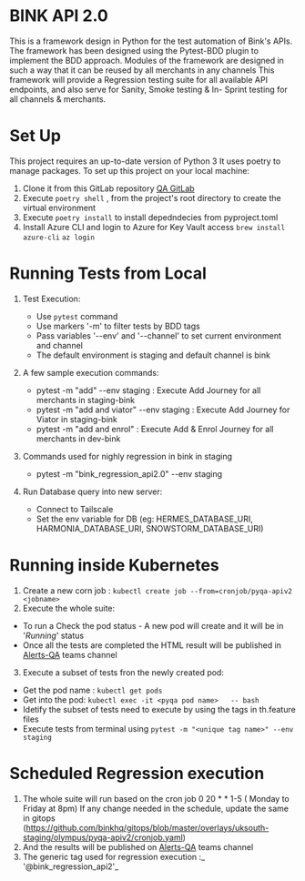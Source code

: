 # BINK API 2.0

This is a framework design in Python for the test automation of Bink's APIs.
The framework has been designed using the Pytest-BDD plugin to implement  the BDD approach.
Modules of the framework are designed in such a way that it can be reused by all merchants in any channels
This framework will provide a Regression testing suite for all available API endpoints, and also serve for Sanity,
Smoke testing & In- Sprint testing for all channels & merchants.


# Set Up
This project requires an up-to-date version of Python 3
It uses poetry to manage packages.
To set up this project on your local machine:
1. Clone it from this GitLab repository [QA GitLab](git@git.bink.com:QA/bink-api-v2-automation-suite.git)
2. Execute `poetry shell` ,  from the project's root directory to create the  virtual environment
3. Execute `poetry install` to install depedndecies from pyproject.toml
4. Install Azure CLI and login to Azure for Key Vault access
    `brew install azure-cli`
    `az login`

# Running Tests from Local

1. Test Execution:
    - Use `pytest` command
    - Use markers '-m' to filter tests by BDD tags
    - Pass variables '--env' and '--channel' to set current environment and channel
    - The default environment is staging and default channel is bink

2. A few sample execution commands:
    - pytest -m "add" --env staging                    : Execute Add Journey for all merchants in staging-bink
    - pytest -m "add and viator" --env staging         : Execute Add Journey for Viator in staging-bink
    - pytest -m "add and enrol"                        : Execute Add & Enrol Journey for all merchants in dev-bink

3. Commands used for nighly regression in bink in staging
    - pytest -m "bink_regression_api2.0" --env staging

4. Run Database query into new server:
   - Connect to Tailscale
   - Set the env variable for DB (eg: HERMES_DATABASE_URI, HARMONIA_DATABASE_URI, SNOWSTORM_DATABASE_URI)



# Running inside Kubernetes

1. Create a new corn job  : `kubectl create job --from=cronjob/pyqa-apiv2 <jobname>`
2. Execute the whole suite:
 - To run a Check the pod status - A new pod will create and it will be in '_Running_' status
 -  Once all the tests are completed the HTML result will be published in [Alerts-QA]([url](https://teams.microsoft.com/l/channel/19%3A80a305fc779e4ec5a01a1796c21b3674%40thread.skype/Alerts%20-%20QA?groupId=bf220ac8-d509-474f-a568-148982784d19&tenantId=a6e2367a-92ea-4e5a-b565-723830bcc095)) teams channel

3. Execute a subset of tests fron the newly created pod:
  - Get the pod name : `kubectl get pods`
  - Get into the pod:  `kubectl exec -it <pyqa pod name>   -- bash`
  - Idetify the subset of tests need to execute by using the tags in th.feature files
  - Execute tests from terminal using `pytest -m "<unique tag name>" --env staging`


# Scheduled Regression execution

1.  The whole suite will run based on the cron job 0 20 * * 1-5 ( Monday to Friday at 8pm)
    If any change needed in the schedule, update the same in gitops (https://github.com/binkhq/gitops/blob/master/overlays/uksouth-staging/olympus/pyqa-apiv2/cronjob.yaml)
2.  And the results will be published on  [Alerts-QA]([url](https://teams.microsoft.com/l/channel/19%3A80a305fc779e4ec5a01a1796c21b3674%40thread.skype/Alerts%20-%20QA?groupId=bf220ac8-d509-474f-a568-148982784d19&tenantId=a6e2367a-92ea-4e5a-b565-723830bcc095)) teams channel
3. The generic tag used for regression execution :_ '@bink_regression_api2'_
